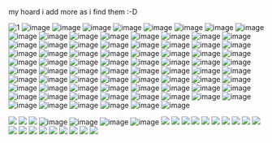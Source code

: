 my hoard i add more as i find them :-D

![1](https://github.com/user-attachments/assets/27a97ec7-f139-46fb-a94f-8f441922d202) ![image](https://github.com/user-attachments/assets/98376726-14af-4f70-a770-d2f106a75c92) ![image](https://github.com/user-attachments/assets/08c6540c-8710-4ffc-807a-f1e000cd2f5a) ![image](https://github.com/user-attachments/assets/b7efd1ec-f02d-46ec-b98d-a9d2544e79a7) ![image](https://github.com/user-attachments/assets/ccc3da1e-f566-40d1-a094-be1e01faf374) ![image](https://github.com/user-attachments/assets/b8855fba-a651-4908-aaa2-1c579b814ed8) ![image](https://github.com/user-attachments/assets/e79318b5-f1c9-4fb6-b16c-b6e23869b7e4) ![image](https://github.com/user-attachments/assets/a83545b0-4f10-47d5-a255-816e5f94d737) ![image](https://github.com/user-attachments/assets/4b004888-c41c-487d-b43e-67b321b7b44b) ![image](https://github.com/user-attachments/assets/d21b9579-fe99-42f4-8efe-63aee6b304da) ![image](https://github.com/user-attachments/assets/b43236b7-4505-4140-a6ae-216ac62edb66) ![image](https://github.com/user-attachments/assets/59b0daa4-37d6-432c-896e-b440d8130e49) ![image](https://github.com/user-attachments/assets/f232aff9-ce01-4f8e-93ee-fc5719e24410) ![image](https://github.com/user-attachments/assets/198bc791-ba27-456f-9638-7530ab07ff75) ![image](https://github.com/user-attachments/assets/8f014f8f-d8d3-41f5-89d4-6c316c136d66) ![image](https://github.com/user-attachments/assets/b091d5af-a1ce-44eb-91c0-fc72517c651b) ![image](https://github.com/user-attachments/assets/bc7dcfb6-4c88-49e8-a678-684dd74522e8) ![image](https://github.com/user-attachments/assets/df833a64-55b1-4898-a2eb-a186e203a352) ![image](https://github.com/user-attachments/assets/1e891931-f27f-4814-9722-aca042688280) ![image](https://github.com/user-attachments/assets/cd5d315e-6dd9-42e3-af43-1626397ef8ea) ![image](https://github.com/user-attachments/assets/a1e54dd1-7ce4-4aaa-80cb-7ef0857931d3) ![image](https://github.com/user-attachments/assets/549437da-6669-4832-a2cd-3a54aeed9a84) ![image](https://64.media.tumblr.com/c594ce3e856d8627b23b635c3b294fd6/875540f391644cf2-d4/s100x200/e8b2b8bce32c2a4c6e13968d14ccc8c572ed03df.pnj) ![image](https://github.com/user-attachments/assets/67be7ccd-fca8-4f32-9550-4082ea96a336) ![image](https://github.com/user-attachments/assets/ddd551fe-11ad-4b2b-8942-38b083d7c931) ![image](https://github.com/user-attachments/assets/efab38f4-e05c-42cf-ad66-3551e21dab19) ![image](https://github.com/user-attachments/assets/fceef9c1-5534-4feb-9676-f9d3db6423d9) ![image](https://github.com/user-attachments/assets/8aca898a-bf26-466d-b0a4-8dd2e7577419) ![image](https://github.com/user-attachments/assets/13d4aa03-28bf-43fa-bc76-786825ed911b) ![image](https://github.com/user-attachments/assets/779b0faa-8b88-475a-9700-a7d99fc8ae97) ![image](https://github.com/user-attachments/assets/1b7a47a2-2527-4a17-9b6d-fcbc2c6d58e6) ![image](https://github.com/user-attachments/assets/87627622-5a2f-418d-b42f-1711f823dbca) ![image](https://github.com/user-attachments/assets/f8db1325-0b2c-4eb4-bece-32df16b77855) ![image](https://github.com/user-attachments/assets/82642158-6c32-4c74-a11b-a3b69d71fcf3) ![image](https://github.com/user-attachments/assets/b3614f3f-3f9f-42cd-80a5-dc4b24a056b5) ![image](https://github.com/user-attachments/assets/2bdc0272-bf93-4344-b18b-7289c1993a85) ![image](https://github.com/user-attachments/assets/50b8cfb8-da6d-4a6e-a2ca-ac5edcb9645f) ![image](https://github.com/user-attachments/assets/a974c38e-5269-449c-a485-bd5a9b310508) ![image](https://github.com/user-attachments/assets/5a279fdc-1826-4e08-acf8-5ecb9bba026f) ![image](https://github.com/user-attachments/assets/db70cbf3-762f-4f1d-8680-c71c279e97ee) ![image](https://github.com/user-attachments/assets/0c3039d5-8b71-474f-9235-a9a3253200b9) ![image](https://github.com/user-attachments/assets/5a9f273d-ed32-4757-aeb0-e5a2626cfc36) ![image](https://github.com/user-attachments/assets/c2626446-5dc8-4976-a2be-f768168c289f) ![image](https://github.com/user-attachments/assets/d7b2ca5e-80b9-470f-84df-5821fb843375) ![image](https://github.com/user-attachments/assets/8d44e07c-224d-4cac-8e34-9af6492837e9) ![image](https://github.com/user-attachments/assets/05859232-3f77-4946-a256-5746e17938f4) ![image](https://github.com/user-attachments/assets/88083e18-50eb-4212-941c-8c0f77964eb8) ![image](https://github.com/user-attachments/assets/01bd4555-7115-4abc-9d17-e4ea6cce48a1) ![image](https://github.com/user-attachments/assets/f2d5934f-f057-484e-b5e4-66cf2826b5e8) ![image](https://github.com/user-attachments/assets/5846ede2-3f8e-46be-948f-c3b4315f6531) ![image](https://github.com/user-attachments/assets/914f5c60-8216-4df5-8b22-478227021d36) ![image](https://github.com/user-attachments/assets/fe3c1548-71d1-4ee4-bfe3-5859c96abe5e) ![image](https://github.com/user-attachments/assets/6fe609c3-9c24-48e2-8c86-ca6a31cde71c) ![image](https://github.com/user-attachments/assets/23141430-fd69-45f9-bb02-344cb6447c1e) ![image](https://github.com/user-attachments/assets/ffb6a2e8-8aca-4502-8356-3eef003b07ce) ![image](https://github.com/user-attachments/assets/e2d62255-a05f-4854-b4bf-18f34fa94b2a) ![image](https://github.com/user-attachments/assets/e78309a5-f0d3-4d67-8165-0919a788262d) ![image](https://github.com/user-attachments/assets/4b9e0af2-ffa6-4484-b451-3e12d188daad) ![image](https://github.com/user-attachments/assets/71ecd3cf-a3cc-479f-86db-a455f38f0cd4) ![image](https://github.com/user-attachments/assets/0ab2ed53-c012-4fc5-8d64-050f0a7f8678) ![image](https://github.com/user-attachments/assets/6dcc0b85-89b1-4563-969b-72945b05590c) ![image](https://github.com/user-attachments/assets/545ff6b2-f136-4d48-9547-ac8372179576) ![image](https://github.com/user-attachments/assets/aec6dbb7-8d5f-4e8b-9821-a46601e1180e) ![image](https://github.com/user-attachments/assets/6c550c3b-4382-41bf-9fcd-57e40d89c30e) ![image](https://github.com/user-attachments/assets/082bdc02-8c06-48df-8a4e-0b276c033b07) ![image](https://github.com/user-attachments/assets/caa308da-b70e-45c5-8ddd-5c827822ca48) ![image](https://github.com/user-attachments/assets/66437af1-e434-4350-833c-152eb239f987) ![image](https://github.com/user-attachments/assets/779aeb5b-c676-4007-bca7-93f6988d45c9) ![image](https://github.com/user-attachments/assets/02980863-629a-4ad1-b03c-62656eee9785) ![image](https://github.com/user-attachments/assets/b819ae90-21da-401e-84d3-540a79e9a278) ![image](https://github.com/user-attachments/assets/2f62488d-0c5b-477d-91cc-d96a97ab6528) ![image](https://github.com/user-attachments/assets/4c40a9be-d595-4d50-a1bd-6bfc7c1f41cd) ![image](https://github.com/user-attachments/assets/a1228ebf-b954-4ada-b7e4-176697b9409b) ![image](https://github.com/user-attachments/assets/cda5b313-3801-4612-b56b-0fdec09e13ae) ![image](https://github.com/user-attachments/assets/966be96a-4635-41aa-ae50-2c596cce89c6) ![image](https://github.com/user-attachments/assets/2b927fce-0a5a-4a52-96c6-5c539aa46232) ![image](https://github.com/user-attachments/assets/07583644-fb65-4a3b-9af5-890aead521c8) ![image](https://github.com/user-attachments/assets/53214af9-d55b-4361-9844-587f56a08a6f) ![image](https://github.com/user-attachments/assets/88d29f3f-d4cf-41fc-ab77-22812ca59603)













![](https://64.media.tumblr.com/2fc6e062f39464843b2d01a838572b38/3d3cc5fef462a10a-c0/s100x200/94e10d43cbd7e19396ea364fc5d9184f2bfb80e1.gifv) ![](https://64.media.tumblr.com/6f1c783c7b88285d5b101c1142b00a3b/3d3cc5fef462a10a-6e/s100x200/bc75f1003f97f79ecef6d614cb5ffed8a17dec13.gifv) ![](https://64.media.tumblr.com/16ebb956dc393192326fb76cecef994c/b41d5c643cdba232-21/s100x200/bf8eb48c5827f5049f7cb34126342ba891e0dfd1.gifv) ![image](https://64.media.tumblr.com/6f1e849c82f207142614b66d534bf70d/5e6e6b6c245e427d-a0/s100x200/ced50b2b0105a712fcf965dc3844b07b20639900.gifv) ![image](https://64.media.tumblr.com/02524b806d056b3ebaa235d7c94611cb/5e6e6b6c245e427d-fd/s100x200/e4be8e1af18f26023dece158aee8712caa4fa79e.gifv) ![image](https://64.media.tumblr.com/31aa4335eebbf4b40428db26bb5b7603/52d6e5d40368bef3-43/s100x200/d035542c06add728a6c2d508683c964fc2fcbd2e.gifv) ![image](https://64.media.tumblr.com/1a01a7790cecd6c4ee536a29d662fead/52d6e5d40368bef3-2b/s100x200/ad8d58a409ff1103d19c968df43606ed08530ad0.gifv) ![](https://64.media.tumblr.com/96406f466d99d63305c2fdc98f6038d8/9557c7834709e1a4-2f/s250x400/61ce4d3043fc615a05f7fd66afd5bcc826cde460.webp) ![](https://64.media.tumblr.com/e9155eb537de065f19e052945e18d482/35c0b0b4959561b3-33/s100x200/cd175403b54a85ed1baed745e678d38621657115.gifv) ![](https://64.media.tumblr.com/5b937984c2a197ac2ac4b743e518bfea/a9cc2dd665f1b1b3-d3/s100x200/b8d8bd79893fc70c520fecc86dc3f62145ec2275.gifv) ![](https://64.media.tumblr.com/954547a07fc0cd0c7fde5e29443d3e4e/216ca0da85ae40a1-87/s100x200/88496312a96277a2d263b01c868524c0f2eda607.gifv) ![](https://64.media.tumblr.com/68bb9e71ec030bfeb579002c6761aa36/f943d9890bee0f57-d7/s100x200/4e6235d22f09d6f581c9ed7602f7efe44b313f2d.gifv) ![](https://64.media.tumblr.com/60ee4f723ba8d7d0f0d4d122c78a1c7d/f943d9890bee0f57-ef/s100x200/04d917a7591751eddc5c90796f21b8b83ec71cdc.gifv) ![](https://64.media.tumblr.com/c95a53ad94bc46cdb1272d2f9f729bc7/6a70421431bb75b9-8c/s100x200/044a323da027bd680c321041c6f35742dd4f33db.gifv) ![](https://64.media.tumblr.com/3dea1319246c115c17c48c843c565890/6a70421431bb75b9-cc/s100x200/02e209c1ac957ae95d70e5f3808b4e8abd9d0fb6.gifv) ![](https://64.media.tumblr.com/9fb2e42c06b8771d2c1199b7635c4059/6a70421431bb75b9-9a/s100x200/399683ceca7b560304b5901676f1301f491b9d08.gifv) ![](https://64.media.tumblr.com/1e041ba8a6a7ce0f3a65ab5d039f64d8/291b57fc1bf1e0d5-cd/s100x200/0dc13c81662c8943dd01beba7321a835eaee52a4.gifv) ![](https://64.media.tumblr.com/4a13830dd275bcafd1482e1dbb1fc45e/aea03be4610b71fb-55/s100x200/91a28c42546a62ce7a5192d2723cbc3fd101462c.gifv) ![](https://64.media.tumblr.com/aef9d0281bbd676b9ec74916bdfdf124/ba16d020129a2a85-32/s100x200/a63677b24e98c35821acfb50a593f1b37c3f90b5.gifv) ![](https://64.media.tumblr.com/07ff324b9ea760b872e7786a450c5a4f/0d9c08ed8003adc6-f1/s100x200/d00e6a608e80f959b40045166618c6d52680f1a4.gifv) ![](https://64.media.tumblr.com/ef9a203a92930f473e44a4bcb7c9cfeb/e4a0bbfbab0a44fe-7f/s100x200/8914b8d54834a504327416ffea1212a42fd910e5.gifv) ![](https://64.media.tumblr.com/b707829b29b9dbaed316214b13aa2305/e4a0bbfbab0a44fe-6b/s100x200/fa6928702d789f8713e5b33b69a54c614c7cd077.gifv) ![](https://64.media.tumblr.com/f77ec54bc157d6b8c3188ff2ee32481c/a5b6896041f0ab1d-83/s100x200/d254481724d4c7fc7ae97d74377dbdb81a81dce9.webp) ![](https://64.media.tumblr.com/60bb4883a6f5f48ab080fcb73210b9a9/100bd89b546f5170-30/s100x200/41f6da25b0d8994f8118a48042e04f151a9827d1.gifv) ![](https://64.media.tumblr.com/ca0310006f252bd4211f8d9f35442e20/5214793bf47136a1-42/s100x200/f96dc14649775acc3d3f439dcb1cc48322191f43.gifv) ![](https://64.media.tumblr.com/d08d33f3e0d841e6113cf95b1d85292a/5f9ed5b1378f8ada-ad/s100x200/d41d528c5bea375e536851e32bea4efb4f2ff6c8.gifv)
